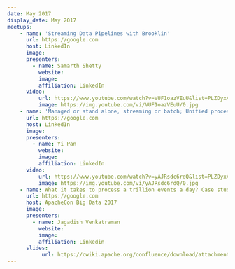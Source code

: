 ```yaml
---
date: May 2017
display_date: May 2017
meetups:
    - name: 'Streaming Data Pipelines with Brooklin'
      url: https://google.com
      host: LinkedIn
      image: 
      presenters:
        - name: Samarth Shetty
          website: 
          image:
          affiliation: LinkedIn
      video:
          url: https://www.youtube.com/watch?v=VUF1oazVEuU&list=PLZDyxA22zzGx34wdHESUux2_V1qfkQ8zx&index=15&t=0s
          image: https://img.youtube.com/vi/VUF1oazVEuU/0.jpg
    - name: 'Managed or stand alone, streaming or batch; Unified processing with the Samza Fluent API'
      url: https://google.com
      host: LinkedIn
      image: 
      presenters:
        - name: Yi Pan
          website: 
          image:
          affiliation: LinkedIn
      video:
          url: https://www.youtube.com/watch?v=yAJRsdc6rdQ&list=PLZDyxA22zzGx34wdHESUux2_V1qfkQ8zx&index=14&t=0s
          image: https://img.youtube.com/vi/yAJRsdc6rdQ/0.jpg
    - name: What it takes to process a trillion events a day? Case studies in scaling stream processing at LinkedIn
      url: https://google.com
      host: ApacheCon Big Data 2017
      image: 
      presenters:
        - name: Jagadish Venkatraman
          website: 
          image:
          affiliation: Linkedin
      slides:
           url: https://cwiki.apache.org/confluence/download/attachments/51812876/ApacheCon-Talk-Jagadish-1.pdf?version=1&modificationDate=1496363193000&api=v2
---
```

<!--
   Licensed to the Apache Software Foundation (ASF) under one or more
   contributor license agreements.  See the NOTICE file distributed with
   this work for additional information regarding copyright ownership.
   The ASF licenses this file to You under the Apache License, Version 2.0
   (the "License"); you may not use this file except in compliance with
   the License.  You may obtain a copy of the License at

       http://www.apache.org/licenses/LICENSE-2.0

   Unless required by applicable law or agreed to in writing, software
   distributed under the License is distributed on an "AS IS" BASIS,
   WITHOUT WARRANTIES OR CONDITIONS OF ANY KIND, either express or implied.
   See the License for the specific language governing permissions and
   limitations under the License.
-->